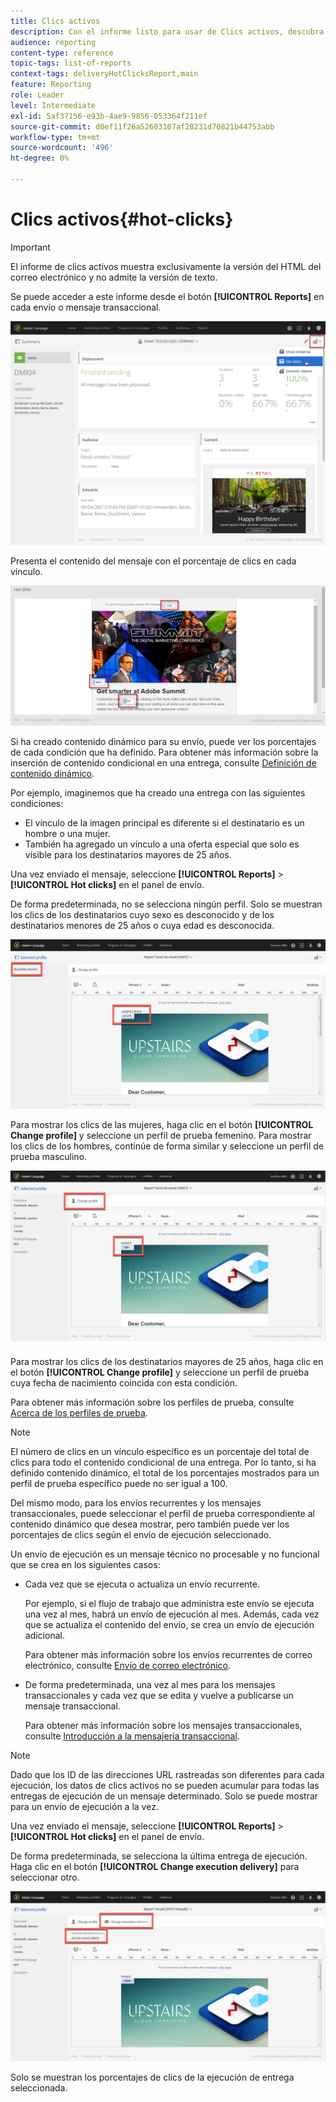 ```yaml
---
title: Clics activos
description: Con el informe listo para usar de Clics activos, descubra dónde hizo clic su cliente en su envío.
audience: reporting
content-type: reference
topic-tags: list-of-reports
context-tags: deliveryHotClicksReport,main
feature: Reporting
role: Leader
level: Intermediate
exl-id: 5af37156-e93b-4ae9-9856-053364f211ef
source-git-commit: d0ef11f26a52603107af28231d70821b44753abb
workflow-type: tm+mt
source-wordcount: '496'
ht-degree: 0%

---
```


# Clics activos{#hot-clicks}

>[!IMPORTANT]
>
>El informe de clics activos muestra exclusivamente la versión del HTML del correo electrónico y no admite la versión de texto.

Se puede acceder a este informe desde el botón **[!UICONTROL Reports]** en cada envío o mensaje transaccional.

![](assets/delivery_reports_hot-clicks_4.png)

Presenta el contenido del mensaje con el porcentaje de clics en cada vínculo.

![](assets/delivery_reports_10.png)

Si ha creado contenido dinámico para su envío, puede ver los porcentajes de cada condición que ha definido. Para obtener más información sobre la inserción de contenido condicional en una entrega, consulte [Definición de contenido dinámico](../../designing/using/personalization.md#defining-dynamic-content-in-an-email).

Por ejemplo, imaginemos que ha creado una entrega con las siguientes condiciones:

* El vínculo de la imagen principal es diferente si el destinatario es un hombre o una mujer.
* También ha agregado un vínculo a una oferta especial que solo es visible para los destinatarios mayores de 25 años.

Una vez enviado el mensaje, seleccione **[!UICONTROL Reports]** > **[!UICONTROL Hot clicks]** en el panel de envío.

De forma predeterminada, no se selecciona ningún perfil. Solo se muestran los clics de los destinatarios cuyo sexo es desconocido y de los destinatarios menores de 25 años o cuya edad es desconocida.

![](assets/delivery_reports_hot-clicks_1.png)

Para mostrar los clics de las mujeres, haga clic en el botón **[!UICONTROL Change profile]** y seleccione un perfil de prueba femenino. Para mostrar los clics de los hombres, continúe de forma similar y seleccione un perfil de prueba masculino.

![](assets/delivery_reports_hot-clicks_2.png)

Para mostrar los clics de los destinatarios mayores de 25 años, haga clic en el botón **[!UICONTROL Change profile]** y seleccione un perfil de prueba cuya fecha de nacimiento coincida con esta condición.

Para obtener más información sobre los perfiles de prueba, consulte [Acerca de los perfiles de prueba](../../audiences/using/managing-test-profiles.md).

>[!NOTE]
>
>El número de clics en un vínculo específico es un porcentaje del total de clics para todo el contenido condicional de una entrega. Por lo tanto, si ha definido contenido dinámico, el total de los porcentajes mostrados para un perfil de prueba específico puede no ser igual a 100.

Del mismo modo, para los envíos recurrentes y los mensajes transaccionales, puede seleccionar el perfil de prueba correspondiente al contenido dinámico que desea mostrar, pero también puede ver los porcentajes de clics según el envío de ejecución seleccionado.

Un envío de ejecución es un mensaje técnico no procesable y no funcional que se crea en los siguientes casos:

* Cada vez que se ejecuta o actualiza un envío recurrente.

  Por ejemplo, si el flujo de trabajo que administra este envío se ejecuta una vez al mes, habrá un envío de ejecución al mes. Además, cada vez que se actualiza el contenido del envío, se crea un envío de ejecución adicional.

  Para obtener más información sobre los envíos recurrentes de correo electrónico, consulte [Envío de correo electrónico](../../automating/using/email-delivery.md).

* De forma predeterminada, una vez al mes para los mensajes transaccionales y cada vez que se edita y vuelve a publicarse un mensaje transaccional.

  Para obtener más información sobre los mensajes transaccionales, consulte [Introducción a la mensajería transaccional](../../channels/using/getting-started-with-transactional-msg.md).

>[!NOTE]
>
>Dado que los ID de las direcciones URL rastreadas son diferentes para cada ejecución, los datos de clics activos no se pueden acumular para todas las entregas de ejecución de un mensaje determinado. Solo se puede mostrar para un envío de ejecución a la vez.

Una vez enviado el mensaje, seleccione **[!UICONTROL Reports]** > **[!UICONTROL Hot clicks]** en el panel de envío.

De forma predeterminada, se selecciona la última entrega de ejecución. Haga clic en el botón **[!UICONTROL Change execution delivery]** para seleccionar otro.

![](assets/delivery_reports_hot-clicks_3.png)

Solo se muestran los porcentajes de clics de la ejecución de entrega seleccionada.
